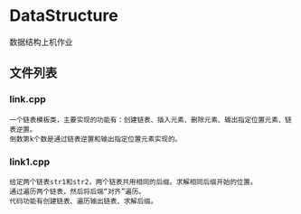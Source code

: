 ﻿DataStructure
=============

数据结构上机作业

文件列表
-----------------

### link.cpp
    一个链表模板类，主要实现的功能有：创建链表、插入元素、删除元素、输出指定位置元素、链表逆置。
    倒数第k个数是通过链表逆置和输出指定位置元素实现的。

### link1.cpp
    给定两个链表str1和str2，两个链表共用相同的后缀。求解相同后缀开始的位置。
    通过遍历两个链表，然后将后端“对齐”遍历。
    代码功能有创建链表、遍历输出链表、求解后缀。
